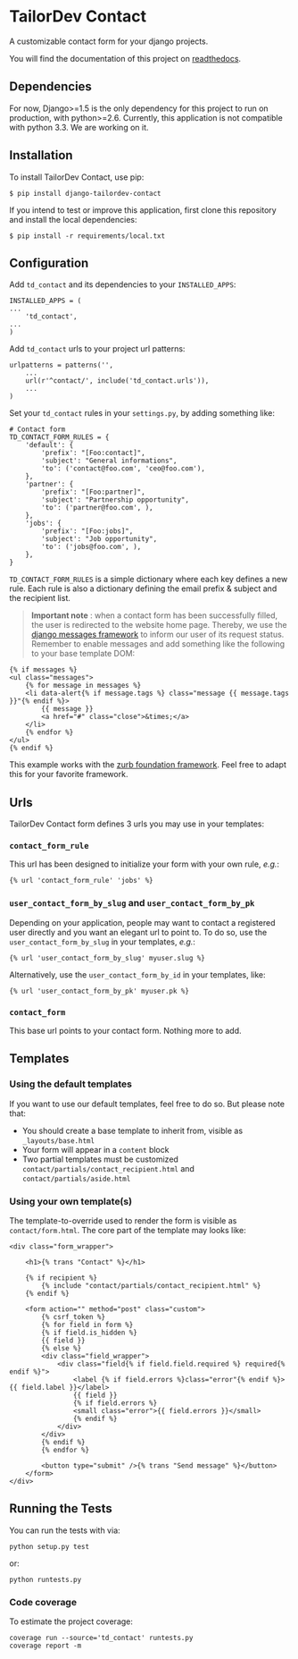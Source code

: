 TailorDev Contact
=================

A customizable contact form for your django projects.

You will find the documentation of this project on [readthedocs](http://django-tailordev-contact.readthedocs.org/).

## Dependencies

For now, Django>=1.5 is the only dependency for this project to run on production, with python>=2.6. Currently, this application is not compatible with python 3.3. We are working on it.

## Installation

To install TailorDev Contact, use pip:

    $ pip install django-tailordev-contact

If you intend to test or improve this application, first clone this repository and install the local dependencies:

    $ pip install -r requirements/local.txt

## Configuration

Add `td_contact` and its dependencies to your `INSTALLED_APPS`:

    INSTALLED_APPS = (
    ...
        'td_contact',
    ...
    )

Add `td_contact` urls to your project url patterns:

    urlpatterns = patterns('',
        ...
        url(r'^contact/', include('td_contact.urls')),
        ...
    )

Set your `td_contact` rules in your `settings.py`, by adding something like:

    # Contact form
    TD_CONTACT_FORM_RULES = {
        'default': {
            'prefix': "[Foo:contact]",
            'subject': "General informations",
            'to': ('contact@foo.com', 'ceo@foo.com'),
        },
        'partner': {
            'prefix': "[Foo:partner]",
            'subject': "Partnership opportunity",
            'to': ('partner@foo.com', ),
        },
        'jobs': {
            'prefix': "[Foo:jobs]",
            'subject': "Job opportunity",
            'to': ('jobs@foo.com', ),
        },
    }

`TD_CONTACT_FORM_RULES` is a simple dictionary where each key defines a new rule. Each rule is also a dictionary defining the email prefix & subject and the recipient list.

> **Important note** : when a contact form has been successfully filled, the user is redirected to the website home page. Thereby, we use the [django messages framework](https://docs.djangoproject.com/en/1.5/ref/contrib/messages/) to inform our user of its request status. Remember to enable messages and add something like the following to your base template DOM:

    {% if messages %}
    <ul class="messages">
        {% for message in messages %}
        <li data-alert{% if message.tags %} class="message {{ message.tags }}"{% endif %}>
            {{ message }}
            <a href="#" class="close">&times;</a>
        </li>
        {% endfor %}
    </ul>
    {% endif %}

This example works with the [zurb foundation framework](http://foundation.zurb.com/). Feel free to adapt this for your favorite framework.

## Urls

TailorDev Contact form defines 3 urls you may use in your templates:

### `contact_form_rule`

This url has been designed to initialize your form with your own rule, *e.g.*:
    
    {% url 'contact_form_rule' 'jobs' %}

### `user_contact_form_by_slug` and `user_contact_form_by_pk`

Depending on your application, people may want to contact a registered user directly and you want an elegant url to point to. To do so, use the `user_contact_form_by_slug` in your templates, *e.g.*:

    {% url 'user_contact_form_by_slug' myuser.slug %}

Alternatively, use the `user_contact_form_by_id` in your templates, like:

    {% url 'user_contact_form_by_pk' myuser.pk %}

### `contact_form`

This base url points to your contact form. Nothing more to add.

## Templates

### Using the default templates

If you want to use our default templates, feel free to do so. But please note that:

* You should create a base template to inherit from, visible as `_layouts/base.html`
* Your form will appear in a `content` block
* Two partial templates must be customized `contact/partials/contact_recipient.html` and `contact/partials/aside.html`

### Using your own template(s)

The template-to-override used to render the form is visible as `contact/form.html`. The core part of the template may looks like:

    <div class="form_wrapper">

        <h1>{% trans "Contact" %}</h1>

        {% if recipient %}
            {% include "contact/partials/contact_recipient.html" %}
        {% endif %}

        <form action="" method="post" class="custom">
            {% csrf_token %}
            {% for field in form %}
            {% if field.is_hidden %}
            {{ field }}
            {% else %}
            <div class="field_wrapper">
                <div class="field{% if field.field.required %} required{% endif %}">
                    <label {% if field.errors %}class="error"{% endif %}>{{ field.label }}</label>
                    {{ field }}
                    {% if field.errors %}
                    <small class="error">{{ field.errors }}</small>
                    {% endif %}
                </div>
            </div>
            {% endif %}
            {% endfor %}

            <button type="submit" />{% trans "Send message" %}</button>
        </form>
    </div>



## Running the Tests

You can run the tests with via:

    python setup.py test

or:

    python runtests.py

### Code coverage

To estimate the project coverage:

    coverage run --source='td_contact' runtests.py
    coverage report -m
